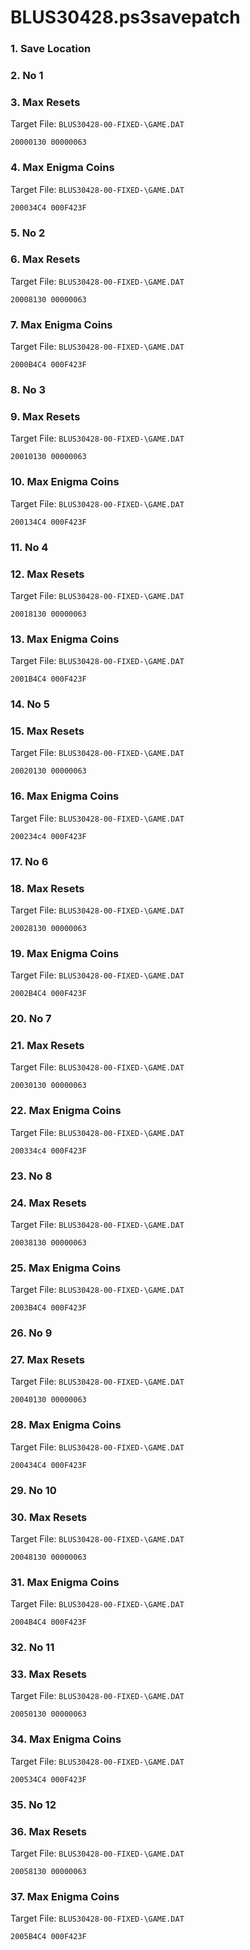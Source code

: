 # BLUS30428.ps3savepatch

### 1. Save Location
### 2. No 1
### 3. Max Resets

Target File: `BLUS30428-00-FIXED-\GAME.DAT`

```
20000130 00000063
```

### 4. Max Enigma Coins

Target File: `BLUS30428-00-FIXED-\GAME.DAT`

```
200034C4 000F423F
```

### 5. No 2
### 6. Max Resets

Target File: `BLUS30428-00-FIXED-\GAME.DAT`

```
20008130 00000063
```

### 7. Max Enigma Coins

Target File: `BLUS30428-00-FIXED-\GAME.DAT`

```
2000B4C4 000F423F
```

### 8. No 3
### 9. Max Resets

Target File: `BLUS30428-00-FIXED-\GAME.DAT`

```
20010130 00000063
```

### 10. Max Enigma Coins

Target File: `BLUS30428-00-FIXED-\GAME.DAT`

```
200134C4 000F423F
```

### 11. No 4
### 12. Max Resets

Target File: `BLUS30428-00-FIXED-\GAME.DAT`

```
20018130 00000063
```

### 13. Max Enigma Coins

Target File: `BLUS30428-00-FIXED-\GAME.DAT`

```
2001B4C4 000F423F
```

### 14. No 5
### 15. Max Resets

Target File: `BLUS30428-00-FIXED-\GAME.DAT`

```
20020130 00000063
```

### 16. Max Enigma Coins

Target File: `BLUS30428-00-FIXED-\GAME.DAT`

```
200234c4 000F423F
```

### 17. No 6
### 18. Max Resets

Target File: `BLUS30428-00-FIXED-\GAME.DAT`

```
20028130 00000063
```

### 19. Max Enigma Coins

Target File: `BLUS30428-00-FIXED-\GAME.DAT`

```
2002B4C4 000F423F
```

### 20. No 7
### 21. Max Resets

Target File: `BLUS30428-00-FIXED-\GAME.DAT`

```
20030130 00000063
```

### 22. Max Enigma Coins

Target File: `BLUS30428-00-FIXED-\GAME.DAT`

```
200334c4 000F423F
```

### 23. No 8
### 24. Max Resets

Target File: `BLUS30428-00-FIXED-\GAME.DAT`

```
20038130 00000063
```

### 25. Max Enigma Coins

Target File: `BLUS30428-00-FIXED-\GAME.DAT`

```
2003B4C4 000F423F
```

### 26. No 9
### 27. Max Resets

Target File: `BLUS30428-00-FIXED-\GAME.DAT`

```
20040130 00000063
```

### 28. Max Enigma Coins

Target File: `BLUS30428-00-FIXED-\GAME.DAT`

```
200434C4 000F423F
```

### 29. No 10
### 30. Max Resets

Target File: `BLUS30428-00-FIXED-\GAME.DAT`

```
20048130 00000063
```

### 31. Max Enigma Coins

Target File: `BLUS30428-00-FIXED-\GAME.DAT`

```
2004B4C4 000F423F
```

### 32. No 11
### 33. Max Resets

Target File: `BLUS30428-00-FIXED-\GAME.DAT`

```
20050130 00000063
```

### 34. Max Enigma Coins

Target File: `BLUS30428-00-FIXED-\GAME.DAT`

```
200534C4 000F423F
```

### 35. No 12
### 36. Max Resets

Target File: `BLUS30428-00-FIXED-\GAME.DAT`

```
20058130 00000063
```

### 37. Max Enigma Coins

Target File: `BLUS30428-00-FIXED-\GAME.DAT`

```
2005B4C4 000F423F
```

